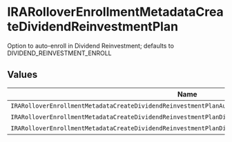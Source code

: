 # IRARolloverEnrollmentMetadataCreateDividendReinvestmentPlan

Option to auto-enroll in Dividend Reinvestment; defaults to DIVIDEND_REINVESTMENT_ENROLL


## Values

| Name                                                                                                   | Value                                                                                                  |
| ------------------------------------------------------------------------------------------------------ | ------------------------------------------------------------------------------------------------------ |
| `IRARolloverEnrollmentMetadataCreateDividendReinvestmentPlanAutoEnrollDividendReinvestmentUnspecified` | AUTO_ENROLL_DIVIDEND_REINVESTMENT_UNSPECIFIED                                                          |
| `IRARolloverEnrollmentMetadataCreateDividendReinvestmentPlanDividendReinvestmentEnroll`                | DIVIDEND_REINVESTMENT_ENROLL                                                                           |
| `IRARolloverEnrollmentMetadataCreateDividendReinvestmentPlanDividendReinvestmentDecline`               | DIVIDEND_REINVESTMENT_DECLINE                                                                          |